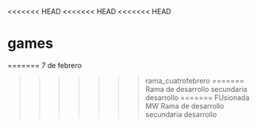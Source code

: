 <<<<<<< HEAD
<<<<<<< HEAD
<<<<<<< HEAD
# games
=======
7 de febrero
>>>>>>> rama_cuatrofebrero
=======
Rama  de desarrollo secundaria
>>>>>>> desarrollo
=======
FUsionada MW Rama  de desarrollo secundaria
>>>>>>> desarrollo
